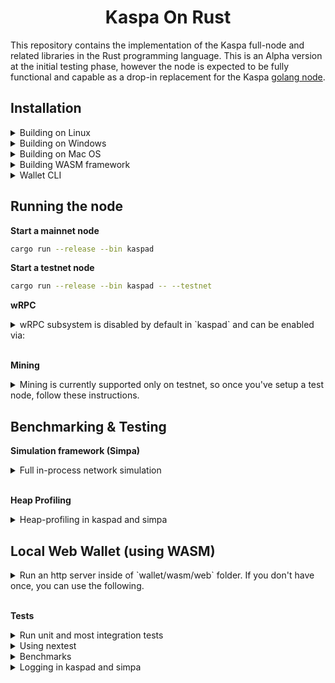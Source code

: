 
<h1 align="center">Kaspa On Rust</h1>

This repository contains the implementation of the Kaspa full-node and related libraries in the Rust programming language. This is an Alpha version at the initial testing phase, however the node is expected to be fully functional and capable as a drop-in replacement for the Kaspa <a href="https://github.com/kaspanet/kaspad">golang node</a>.

## Installation
  <details>
  <summary>Building on Linux</summary>
  
  1. Install  general prerequisites

      ```bash
      sudo apt install build-essential \
      libssl-dev pkg-config 
      ```

  2. Install Protobuf (required for gRPC)
  
      ```bash
      sudo apt install protobuf-compiler \
      libprotobuf-dev #Required for gRPC
      ```
  3. Install the clang toolchain (required for RocksDB and WASM secp256k1 builds)

      ```bash
      sudo apt-get install clang-format clang-tidy \
      clang-tools clang clangd libc++-dev \
      libc++1 libc++abi-dev libc++abi1 \
      libclang-dev libclang1 liblldb-dev \
      libllvm-ocaml-dev libomp-dev libomp5 \ 
      lld lldb llvm-dev llvm-runtime \
      llvm python3-clang
      ```
  3. Install the [rust toolchain](https://rustup.rs/)
     
     If you already have rust installed, update it by running: `rustup update` 
  4. Install wasm-pack
      ```bash
      cargo install wasm-pack
      ```
  4. Install wasm32 target
      ```bash
      rustup target add wasm32-unknown-unknown
      ```      
  5. Clone the repo
      ```bash
      git clone https://github.com/kaspanet/rusty-kaspa
      cd rusty-kaspa
      ```
  </details>



  <details>  
  <summary>Building on Windows</summary>


  1. [Install Git for Windows](https://gitforwindows.org/) or an alternative Git distribution.

  2. Install [Protocol Buffers](https://github.com/protocolbuffers/protobuf/releases/download/v21.10/protoc-21.10-win64.zip) and add the `bin` directory to your `Path`

  
3. Install [LLVM-15.0.6-win64.exe](https://github.com/llvm/llvm-project/releases/download/llvmorg-15.0.6/LLVM-15.0.6-win64.exe)

    Add the `bin` directory of the LLVM installation (`C:\Program Files\LLVM\bin`) to PATH
    
    set `LIBCLANG_PATH` environment variable to point to the `bin` directory as well

    **IMPORTANT:** Due to C++ dependency configuration issues, LLVM `AR` installation on Windows may not function correctly when switching between WASM and native C++ code compilation (native `RocksDB+secp256k1` vs WASM32 builds of `secp256k1`). Unfortunately, manually setting `AR` environment variable also confuses C++ build toolchain (it should not be set for native but should be set for WASM32 targets). Currently, the best way to address this, is as follows: after installing LLVM on Windows, go to the target `bin` installation directory and copy or rename `LLVM_AR.exe` to `AR.exe`.
  
  4. Install the [rust toolchain](https://rustup.rs/)
     
     If you already have rust installed, update it by running: `rustup update` 
  5. Install wasm-pack
      ```bash
      cargo install wasm-pack
      ```
  6. Install wasm32 target
      ```bash
      rustup target add wasm32-unknown-unknown
      ```      
  7. Clone the repo
      ```bash
      git clone https://github.com/kaspanet/rusty-kaspa
      cd rusty-kaspa
      ```
 </details>      


  <details>  
  <summary>Building on Mac OS</summary>


  1. Install Protobuf (required for gRPC)
      ```bash
      brew install protobuf
      ```
  2. Install llvm. 
  
      The default XCode installation of `llvm` does not support WASM build targets.
To build WASM on MacOS you need to install `llvm` from homebrew (at the time of writing, the llvm version for MacOS is 16.0.1).
      ```bash
      brew install llvm
      ```

      **NOTE:** Homebrew can use different keg installation locations depending on your configuration. For example:
      - `/opt/homebrew/opt/llvm` -> `/opt/homebrew/Cellar/llvm/16.0.1`
      - `/usr/local/Cellar/llvm/16.0.1`

      To determine the installation location you can use `brew list llvm` command and then modify the paths below accordingly:
      ```bash
      % brew list llvm
      /usr/local/Cellar/llvm/16.0.1/bin/FileCheck
      /usr/local/Cellar/llvm/16.0.1/bin/UnicodeNameMappingGenerator
      ...
      ```
      If you have `/opt/homebrew/Cellar`, then you should be able to use `/opt/homebrew/opt/llvm`.

      Add the following to your `~/.zshrc` file:
      ```bash
      export PATH="/opt/homebrew/opt/llvm/bin:$PATH"
      export LDFLAGS="-L/opt/homebrew/opt/llvm/lib"
      export CPPFLAGS="-I/opt/homebrew/opt/llvm/include"
      export AR=/opt/homebrew/opt/llvm/bin/llvm-ar
      ```

      Reload the `~/.zshrc` file
      ```bash
      source ~/.zshrc
      ```
  3. Install the [rust toolchain](https://rustup.rs/)
     
     If you already have rust installed, update it by running: `rustup update` 
  4. Install wasm-pack
      ```bash
      cargo install wasm-pack
      ```
  4. Install wasm32 target
      ```bash
      rustup target add wasm32-unknown-unknown
      ```      
  5. Clone the repo
      ```bash
      git clone https://github.com/kaspanet/rusty-kaspa
      cd rusty-kaspa
      ```

 </details>   

<details>

<summary>Building WASM framework</summary>

Rust WebAssembly (Wasm) refers to the use of the Rust programming language to write code that can be compiled into WebAssembly, a binary instruction format that runs in web browsers. This allows for easy development using JS/TS while retaining the benefits of Rust.

The library can be build in for `NodeJS`, `React Native` and as an `ES6 Module`

<details>

<summary>
NodeJS
</summary>

```bash
cd rusty-kaspa
cd wasm
./build-node
cd nodejs
npm install
```

</details>

<details>

<summary>
React Native
</summary>

```bash
cd rusty-kaspa
cd wasm
./build-react-native
```

</details>

<details>

<summary>
ES6
</summary>

```bash
cd rusty-kaspa
cd wasm
./build-web
```

</details>

<br>
This will produce a folder: "nodejs", "web" or "react-native" library in `/wasm` directory depending on your selection.



</details>

<details>

<summary>
Wallet CLI
</summary>



```bash
cd cli
cargo run --release
```

Wallet CLI is now available via the `/cli` or `/kos` projects.
For KOS, please see [`kos/README.md`](kos/README.md)

</details>



## Running the node

  **Start a mainnet node**

  ```bash
  cargo run --release --bin kaspad
  ```
  **Start a testnet node**

  ```bash
cargo run --release --bin kaspad -- --testnet
  ```

**wRPC**

<details>

  <summary>
  wRPC subsystem is disabled by default in `kaspad` and can be enabled via:

  </summary>

  JSON protocol:
  ```bash
  --rpclisten-json = <interface:port>
  ```

  Borsh protocol:
  ```bash
  --rpclisten-borsh = <interface:port>
  ```

  **Sidenote:**

  Rusty Kaspa integrates an optional wRPC
  subsystem. wRPC is a high-performance, platform-neutral, Rust-centric, WebSocket-framed RPC 
  implementation that can use [Borsh](https://borsh.io/) and JSON protocol encoding.

  JSON protocol messaging 
  is similar to JSON-RPC 1.0, but differs from the specification due to server-side 
  notifications.

  [Borsh](https://borsh.io/) encoding is meant for inter-process communication. When using [Borsh](https://borsh.io/)
  both client and server should be built from the same codebase.  

  JSON protocol is based on 
  Kaspa data structures and is data-structure-version agnostic. You can connect to the
  JSON endpoint using any WebSocket library. Built-in RPC clients for JavaScript and
  TypeScript capable of running in web browsers and Node.js are available as a part of
  the Kaspa WASM framework.

  **wRPC to gRPC Proxy is deprecated and no longer supported.**

</details>


<br>

**Mining**

<details>

<summary>
Mining is currently supported only on testnet, so once you've setup a test node, follow these instructions.
</summary>

1. Download and unzip the latest binaries bundle of [kaspanet/kaspad](https://github.com/kaspanet/kaspad/releases).

2. In a separate terminal run the kaspanet/kaspad miner:

    ```
    kaspaminer --testnet --miningaddr kaspatest:qrcqat6l9zcjsu7swnaztqzrv0s7hu04skpaezxk43y4etj8ncwfk308jlcew
    ```

    This will create and feed a DAG with the miner getting block templates from the node and submitting them back when mined. The node processes and stores the blocks while applying all currently implemented logic. Execution can be stopped and resumed, the data is persisted in a database.

    You can replace the above mining address with your own address by creating one as described [here](https://github.com/kaspanet/docs/blob/main/Getting%20Started/Full%20Node%20Installation.md#creating-a-wallet-optional). 

</details>


## Benchmarking & Testing

**Simulation framework (Simpa)**

<details> 

<summary>Full in-process network simulation</summary>

Logging in `kaspad` and `simpa` can be [filtered](https://docs.rs/env_logger/0.10.0/env_logger/#filtering-results) by either:

The current codebase supports a full in-process network simulation, building an actual DAG over virtual time with virtual delay and benchmarking validation time (following the simulation generation). 

To see the available commands
```bash 
cargo run --release --bin simpa -- --help
``` 

The following command will run a simulation to produce 1000 blocks with communication delay of 2 seconds and 8 BPS (blocks per second) while attempting to fill each block with up to 200 transactions.   

```bash
cargo run --release --bin simpa -- -t=200 -d=2 -b=8 -n=1000
```

</details>
<br>

**Heap Profiling**



<details> 

<summary>Heap-profiling in kaspad and simpa</summary>

Heap-profiling in `kaspad` and `simpa` can be done by enabling `heap` feature and profile using the `--features` argument

```bash
cargo run --bin kaspad --profile heap --features=heap
```

It will produce `{bin-name}-heap.json` file in the root of the workdir, that can be inspected by the [dhat-viewer](https://github.com/unofficial-mirror/valgrind/tree/master/dhat)

</details>





## Local Web Wallet (using WASM)



<details>

<summary>
Run an http server inside of `wallet/wasm/web` folder. If you don't have once, you can use the following.
</summary>

```bash
cd wallet/wasm/web
cargo install basic-http-server
basic-http-server
```
The *basic-http-server* will serve on port 4000 by default, so open your web browser and load http://localhost:4000

The framework is compatible with all major desktop and mobile browsers.


</details>
<br>

**Tests**

<details> 

<summary>Run unit and most integration tests</summary>

```bash
cd rusty-kaspa
cargo test --release
// or install nextest and run
```

</details>

<details> 

<summary>Using nextest</summary>

```bash
cd rusty-kaspa
cargo nextest run --release
```

</details>

<details> 

<summary>Benchmarks</summary>

```bash
cd rusty-kaspa
cargo bench
```

</details>

<details> 

<summary>Logging in kaspad and simpa</summary>

Logging in `kaspad` and `simpa` can be [filtered](https://docs.rs/env_logger/0.10.0/env_logger/#filtering-results) by either:

1. Defining the environment variable `RUST_LOG`
2. Adding the --loglevel argument like in the following example:

    ```
    (cargo run --bin kaspad -- --loglevel info,kaspa_rpc_core=trace,kaspa_grpc_core=trace,consensus=trace,kaspa_core=trace) 2>&1 | tee ~/rusty-kaspa.log
    ```
    In this command we set the `loglevel` to `INFO`.

</details>



